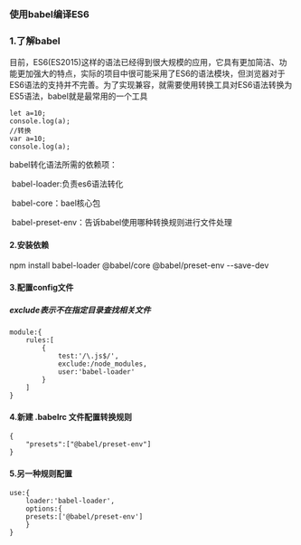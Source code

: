 ### 使用babel编译ES6

### 1.了解babel

​		目前，ES6(ES2015)这样的语法已经得到很大规模的应用，它具有更加简洁、功能更加强大的特点，实际的项目中很可能采用了ES6的语法模块，但浏览器对于ES6语法的支持并不完善。为了实现兼容，就需要使用转换工具对ES6语法转换为ES5语法，babel就是最常用的一个工具

```
let a=10;
console.log(a);
//转换
var a=10;
console.log(a);
```

babel转化语法所需的依赖项：

​			babel-loader:负责es6语法转化

​			babel-core：bael核心包

​			babel-preset-env：告诉babel使用哪种转换规则进行文件处理

#### 2.安装依赖

npm install babel-loader @babel/core @babel/preset-env --save-dev



#### 3.配置config文件



##### 		exclude表示不在指定目录查找相关文件

```
module:{
	rules:[
		{
			test:'/\.js$/',
			exclude:/node_modules,
			user:'babel-loader'
		}
	]
}
```

#### 4.新建 .babelrc 文件配置转换规则

```
{
	"presets":["@babel/preset-env"]
}
```



#### 5.另一种规则配置

```
use:{
	loader:'babel-loader',
	options:{
	presets:['@babel/preset-env']
	}
}
```

